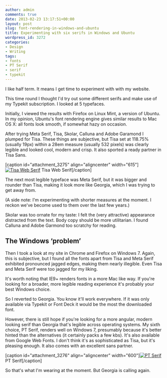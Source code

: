 ```yaml
---
author: admin
comments: true
date: 2013-02-23 13:17:51+00:00
layout: post
slug: font-rendering-in-windows-and-ubuntu
title: Experimenting with six serifs in Windows and Ubuntu
wordpress_id: 3272
categories:
- Design
- Writing
tags:
- fonts
- PT Serif
- serif
- typekit
---
```


I like half term. It means I get time to experiment with with my website.

This time round I thought I'd try out some different serifs and make use of my Typekit subscription. I looked at 5 typefaces.

Initially, I viewed the results with Firefox on Linux Mint, a version of Ubuntu. In my opinion, Ubuntu's font rendering engine gives similar results to Mac OS X: all fonts look smooth, if somewhat hazy on occasion.

After trying Meta Serif, Tisa, Skolar, Calluna and Adobe Garamond I plumped for Tisa. These things are subjective, but Tisa set at 118.75% (usually 19px) within a 28em measure (usually 532 pixels) was clearly legible and looked cool, modern and crisp. It also sported a ready partner in Tisa Sans.

[caption id="attachment_3275" align="aligncenter" width="615"][![Tisa Web Serif](http://leonpaternoster.com/wp-content/uploads/2013/02/tisa.jpg)](http://leonpaternoster.com/2013/02/font-rendering-in-windows-and-ubuntu/tisa/) Tisa Web Serif[/caption]

The next most legible typeface was Meta Serif, but it was bigger and rounder than Tisa, making it look more like Georgia, which I was trying to get away from.

(A side note: I'm experimenting with shorter measures at the moment. I reckon we've become used to them over the last few years.)

Skolar was too ornate for my taste: I felt the (very attractive) appearance distracted from the text. Body copy should be more utilitarian. I found Calluna and Adobe Garmond too scratchy for reading.


## The Windows ‘problem’


Then I took a look at my site in Chrome and Firefox on Windows 7. Again, this is subjective, but I found all the fonts apart from Tisa and Meta Serif exhibited pronounced jagged edges, making them nearly illegible. Even Tisa and Meta Serif were too jagged for my liking.

It's worth noting that IE9+ renders fonts in a more Mac like way. If you're looking for a broader, more legible reading experience it's probably your best Windows choice.

So I reverted to Georgia. You know it'll work everywhere. If it was only available via Typekit or Font Deck it would be the most the downloaded font.

However, there is still hope if you're looking for a more angular, modern looking serif than Georgia that's legible across operating systems. My sixth choice, PT Serif, renders well on Windows 7, presumably because it's better hinted than the alternatives (it certainly packs a few kbs). It's also available from Google Web Fonts. I don't think it's as sophisticated as Tisa, but it's pleasing enough. It also comes with an excellent sans partner.

[caption id="attachment_3276" align="aligncenter" width="600"][![PT Serif](http://leonpaternoster.com/wp-content/uploads/2013/02/ptserif-e1361629995728.jpg)](http://leonpaternoster.com/2013/02/font-rendering-in-windows-and-ubuntu/ptserif/) PT Serif[/caption]

So that's what I'm wearing at the moment. But Georgia is calling again.
